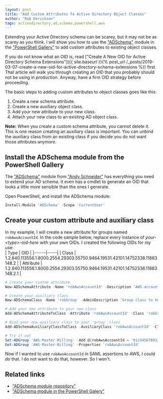 ```yaml
---
layout: post
title: "Add Custom Attributes To Active Directory Object Classes"
author: "Rob Derickson"
tags: activedirectory,ad,schema,powershell,aws
---
```


Extending your Active Directory schema can be scarey, but it may not be as scarey as you think. I will show you how to use the ["ADSchema"](https://www.powershellgallery.com/packages/ADSchema/) module in the ["PowerShell Gallery"](https://www.powershellgallery.com/) to add custom attributes to existing object classes.

If you do not know what an OID is, read ["Create A New OID for Active Directory Schema Extensions"]({{ site.baseurl }}{% post_url /_posts/2019-03-07-create-a-new-oid-for-active-directory-schema-extensions %}) first. That article will walk you through creating an OID that you probably should not be using in production. Anyway, have a firm OID strategy before proceeding.

The basic steps to adding custom attributes to object classes goes like this:
1. Create a new schema attribute.
2. Create a new auxiliary object class.
3. Add your new attribute to your new class.
4. Attach your new class to an existing AD object class.

**Note:** When you create a custom schema attribute, you cannot delete it. This is one reason creating an auxiliary class is important. You can unbind the auxiliary class from an existing class if you decide you do not want those attributes anymore.

## Install the ADSchema module from the PowerShell Gallery
The ["ADSchema"](https://www.powershellgallery.com/packages/ADSchema/) module from ["Andy Schneider"](https://github.com/SchneiderAndy/) has everything you need to extend your AD schema. It even has a cmdlet to generate an OID that looks a little more sensible than the ones I generate.

Open PowerShell, and install the ADSchema module:  
```powershell
Install-Module 'ADSchema' -Scope 'CurrentUser'
```

## Create your custom attribute and auxiliary class
In my example, I will create a new attribute for groups named `robAwsAccountId`. In the code sample below, replace every instance of _your-&lt;type&gt;-oid-here_ with your own OIDs. I created the following OIDs for my use:  
| Type | OID |
|------|-----|
| Class | 1.2.840.113556.1.8000.2554.29303.55750.9464.19531.42101.14752338.11883148.2 |
| Attribute | 1.2.840.113556.1.8000.2554.29303.55750.9464.19531.42101.14752338.11883148.2.1 |

```powershell
# Create your custom attribute
New-ADSchemaAttribute -Name 'robAwsAccountId' -Description 'AWS account ID' -AttributeType 'String' -AttributeID 'your-attribute-oid-here'

# Create your auxiliary class
New-ADSchemaClass -Name 'robGroup' -AdminDescription 'Group class to host custom attributes' -Category 'Auxiliary' -AttributeID 'your-class-oid-here'

# Add your new attribute to your new class
Add-ADSchemaAttributeToClass -Attribute 'robAwsAccountId' -Class 'robGroup'

# Bind your new auxiliary class to your 'group' class
Add-ADSchemaAuxiliaryClassToClass -AuxiliaryClass 'robAwsAccountId' -Class 'group'

# Try it out
Set-ADGroup 'AWS-Master-Billing' -Add @{robAwsAccountId = '012345678912'}
Get-ADGroup 'AWS-Master-Billing' -Properties 'robAwsAccountId'
```

Now if I wanted to use `robAwsAccountId` in SAML assertions to AWS, I could do that. I do not want to do that, however. So I won't.

## Related links
* ["ADSchema module repository"](https://github.com/SchneiderAndy/ADSchema)
* ["ADSchema module in the PowerShell Galery"](https://www.powershellgallery.com/packages/ADSchema/)